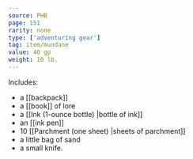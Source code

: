 ```yaml
---
source: PHB
page: 151
rarity: none
type: ['adventuring gear']
tag: item/mundane
value: 40 gp
weight: 10 lb.
---
```


Includes:

- a [[backpack]]
- a [[book]] of lore
- a [[Ink (1-ounce bottle) \|bottle of ink]]
- an [[ink pen]]
- 10 [[Parchment (one sheet) \|sheets of parchment]]
- a little bag of sand
- a small knife.

